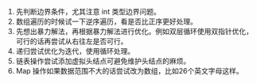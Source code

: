 1. 先判断边界条件，尤其注意 int 类型边界问题。
2. 数组遍历的时候试一下逆序遍历，看是否比正序更好处理。
3. 先想出暴力解法，再根据暴力解法进行优化。例如双层循环使用双指针优化，可行的话再尝试从右往左是否可行。
4. 递归尝试优化为迭代，使用循环处理。
5. 链表操作尝试添加虚拟头结点可避免维护头结点的麻烦。
6. Map 操作如果数据范围不大的话尝试改为数组，比如26个英文字母这样。